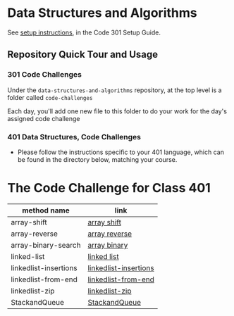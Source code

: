 # Data Structures and Algorithms

See [setup instructions](https://codefellows.github.io/setup-guide/code-301/3-code-challenges), in the Code 301 Setup Guide.

## Repository Quick Tour and Usage

### 301 Code Challenges

Under the `data-structures-and-algorithms` repository, at the top level is a folder called `code-challenges`

Each day, you'll add one new file to this folder to do your work for the day's assigned code challenge

### 401 Data Structures, Code Challenges

- Please follow the instructions specific to your 401 language, which can be found in the directory below, matching your course.

# The Code Challenge for Class 401

|method name|link|
|----|----|
|array-shift|[array shift](https://github.com/naeemmusamh/data-structures-and-algorithms/tree/master/code-challenges401/array-shift)|
|array-reverse|[array reverse](https://github.com/naeemmusamh/data-structures-and-algorithms/tree/master/code-challenges401/array-reverse)|
|array-binary-search|[array binary](https://github.com/naeemmusamh/data-structures-and-algorithms/tree/master/code-challenges401/array-binary-search)|
|linked-list|[linked list](https://github.com/naeemmusamh/data-structures-and-algorithms/tree/master/code-challenges401/linked-list)|
|linkedlist-insertions|[linkedlist-insertions](https://github.com/naeemmusamh/data-structures-and-algorithms/tree/master/code-challenges401/linkedlist-insertions)|
|linkedlist-from-end|[linkedlist-from-end](https://github.com/naeemmusamh/data-structures-and-algorithms/tree/master/code-challenges401/linkedlist-from-end)|
|linkedlist-zip|[linkedlist-zip](https://github.com/naeemmusamh/data-structures-and-algorithms/tree/master/code-challenges401/linkedlist-zip)|
|StackandQueue|[StackandQueue](https://github.com/naeemmusamh/data-structures-and-algorithms/tree/master/code-challenges401/StackandQueue)|